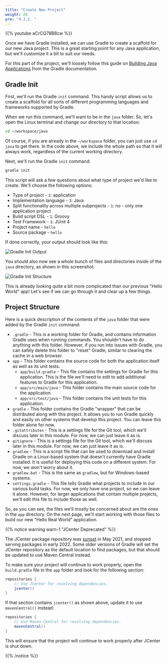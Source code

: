```yaml
---
title: "Create New Project"
weight: 20
pre: "4.J.2. "
---
```


{{% youtube aCrCQ78B8cw %}}

Once we have Gradle installed, we can use Gradle to create a scaffold for our new Java project. This is a great starting point for any Java application, but we'll customize it a bit to suit our needs.

For this part of the project, we'll loosely follow this guide on [Building Java Applications](https://docs.gradle.org/current/samples/sample_building_java_applications.html) from the Gradle documentation.

## Gradle Init

First, we'll run the Gradle `init` command. This handy script allows us to create a scaffold for all sorts of different programming languages and frameworks supported by Gradle.

When we run this command, we'll want to be in the `java` folder. So, let's open the Linux terminal and change our directory to that location:

```bash
cd ~/workspace/java
```

Of course, if you are already in the `~/workspace` folder, you can just use `cd java` to get there. In the code above, we include the whole path so that it will always work, regardless of the current working directory. 

Next, we'll run the Gradle `init` command:

```bash
gradle init
```

This script will ask a few questions about what type of project we'd like to create. We'll choose the following options:

* Type of project - `2`: application
* Implementation language - `3`: Java
* Split functionality across multiple subprojects - `1`: no - only one application project
* Build script DSL - `1`: Groovy
* Test Framework - `1`: JUnit 4
* Project name - `hello`
* Source package - `hello`

If done correctly, your output should look like this:

![Gradle Init Output](/cc410/images/e1/9gradleinit.png)

You should also now see a whole bunch of files and directories inside of the `java` directory, as shown in this screenshot:

![Gradle Init Structure](/cc410/images/e1/9gradleinitfolder.png)

This is already looking quite a bit more complicated than our previous "Hello World" app! Let's see if we can go through it and clear up a few things. 

## Project Structure

Here is a quick description of the contents of the `java` folder that were added by the Gradle `init` command:

* `.gradle` - This is a working folder for Gradle, and contains information Gradle uses when running commands. You shouldn't have to do anything with this folder. However, if you run into issues with Gradle, you can safely delete this folder to "reset" Gradle, similar to clearing the cache in a web browser. 
* `app` - This folder contains the source code for both the application itself as well as its unit tests.
  * `app/build.gradle` - This file contains the settings for Gradle for this application. This is the file we'll need to edit to add additional features to Gradle for this application.
  * `app/src/main/java` - This folder contains the main source code for the application.
  * `app/src/test/java` - This folder contains the unit tests for this application.
* `gradle` - This folder contains the Gradle "wrapper" that can be distributed along with this project. It allows you to run Gradle quickly and easily on other systems that develop this project. You can leave this folder alone for now.
* `.gitattributes` - This is a settings file for the Git tool, which we'll discuss later in this module. For now, we can just leave it as is.
* `gitignore` - This is a settings file for the Git tool, which we'll discuss later in this module. For now, we can just leave it as is.
* `gradlew` - This is a script file that can be used to download and install Gradle on a Linux-based system that doesn't currently have Gradle installed. It is useful for deploying this code on a different system. For now, we won't worry about it.
* `gradlew.bat` - This is the same as `gradlew`, but for Windows-based systems.
* `settings.gradle` - This file tells Gradle what projects to include in our various build tasks. For now, we only have one project, so we can leave it alone. However, for larger applications that contain multiple projects, we'll edit this file to include those as well. 

So, as you can see, the files we'll mostly be concerned about are the ones in the `app` directory. On the next page, we'll start working with those files to build our new "Hello Real World" application.

{{% notice warning warn-1 "JCenter Deprecated" %}}

The JCenter package repository was [sunset](https://jfrog.com/blog/into-the-sunset-bintray-jcenter-gocenter-and-chartcenter/) in May 2021, and stopped serving packages in early 2022. Some older versions of Gradle will set the JCenter repository as the default location to find packages, but that should be updated to use Maven Central instead.

To make sure your project will continue to work properly, open the `build.gradle` file in the `app` folder and look for the following section:

```groovy
repositories {
    // Use JCenter for resolving dependencies.
    jcenter()
}
```

If that section contains `jcenter()` as shown above, update it to use `mavenCentral()` instead:

```groovy
repositories {
    // Use Maven Central for resolving dependencies.
    mavenCentral()
}
```

This will ensure that the project will continue to work properly after JCenter is shut down.

{{% /notice %}}